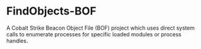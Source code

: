 # FindObjects-BOF
A Cobalt Strike Beacon Object File (BOF) project which uses direct system calls to enumerate processes for specific loaded modules or process handles.
